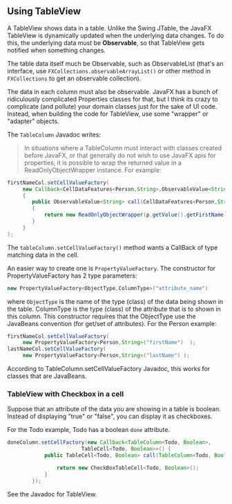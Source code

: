 ## Using TableView

A TableView shows data in a table. Unlike the Swing JTable,
the JavaFX TableView is dynamically updated when the underlying
data changes.  To do this, the underlying data must be **Observable**,
so that TableView gets notified when something changes.

The table data itself much be Observable, such as ObservableList
(that's an interface, use `FXCollections.observableArrayList()` or
other method in `FXCollections` to get an observable collection).

The data in each column must also be observable.  JavaFX has a
bunch of ridiculously complicated Properties classes for that,
but I think its crazy to complicate (and pollute) your domain classes
just for the sake of UI code.  Instead, when building the code
for TableView, use some "wrapper" or "adapter" objects.

The `TableColumn` Javadoc writes:
> In situations where a TableColumn must interact with classes created 
> before JavaFX, or that generally do not wish to use JavaFX apis for 
> properties, it is possible to wrap the returned value in a 
> ReadOnlyObjectWrapper instance. For example:
```java  
firstNameCol.setCellValueFactory(
     new Callback<CellDataFeatures<Person,String>,ObservableValue<String>>( ) 
     {
		public ObservableValue<String> call(CellDataFeatures<Person,String> p) 
		{
        	return new ReadOnlyObjectWrapper(p.getValue().getFirstName());
		}
	 }
);
```

The `tableColumn.setCellValueFactory()` method wants a CallBack of type matching data in the cell.

An easier way to create one is `PropertyValueFactory`.  The constructor
for PropertyValueFactory has 2 type parameters:
```java
new PropertyValueFactory<ObjectType,ColumnType>("attribute_name")
```
where `ObjectType` is the name of the type (class) of the data being
shown in the table. ColumnType is the type (class) of the attribute that
is to shown in this column.  This constructor requires that the ObjectType
use the JavaBeans convention (for get/set of attributes).  For the Person example:
```java
firstNameCol.setCellValueFactory(
     new PropertyValueFactory<Person,String>("firstName")  );
lastNameCol.setCellValueFactory(
     new PropertyValueFactory<Person,String>("lastName") );
```

According to TableColumn.setCellValueFactory Javadoc, 
this works for classes that are JavaBeans. 


### TableView with Checkbox in a cell

Suppose that an attribute of the data you are showing in a table is boolean.
Instead of displaying "true" or "false", you can display it as checkboxes.

For the Todo example, Todo has a boolean `done` attribute.

```java
doneColumn.setCellFactory(new Callback<TableColumn<Todo, Boolean>, 
                        TableCell<Todo, Boolean>>() {
            public TableCell<Todo, Boolean> call(TableColumn<Todo, Boolean> p) {

                return new CheckBoxTableCell<Todo, Boolean>();
            }
        });
```
See the Javadoc for TableView.

